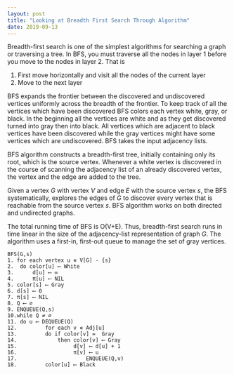 ```yaml
---
layout: post
title: "Looking at Breadth First Search Through Algorithm"
date: 2019-09-13
---
```


Breadth-first search is one of the simplest algorithms for searching a graph or traversing a tree. In BFS, you must traverse all the nodes in layer 1 before you move to the nodes in layer 2. That is
1. First move horizontally and visit all the nodes of the current layer
2. Move to the next layer

BFS expands the frontier between the discovered and undiscovered vertices uniformly across the breadth of the frontier. To keep track of all the vertices which have been discovered BFS colors each vertex white, gray, or black. In the beginning all the vertices are white and as they get discovered turned into gray then into black. All vertices which are adjacent to black vertices have been discovered while the gray vertices might have some vertices which are undiscovered. BFS takes the input adjacency lists.

BFS algorithm constructs a breadth-first tree, initially containing only its root, which is the source vertex. Whenever a white vertex is discovered in the course of scanning the adjacency list of an already discovered vertex, the vertex and the edge are added to the tree.

Given a vertex _G_ with vertex _V_ and edge _E_ with the source vertex _s_, the BFS systematically, explores the edges of _G_ to discover every vertex that is reachable from the source vertex _s_.  BFS algorithm works on both directed and undirected graphs.

The total running time of BFS is O(V+E). Thus, breadth-first search runs in time linear in the size of the adjacency-list representation of graph _G_. The algorithm uses a first-in, first-out queue to manage the set of gray vertices.

```
BFS(G,s)
1. for each vertex u ∊ V[G] - {s}
2. 	do color[u] ⟵ White
3. 		d[u] ⟵ ∞
4.		π[u] ⟵ NIL
5. color[s] ⟵ Gray
6. d[s] ⟵ 0
7. π[s] ⟵ NIL
8. Q ⟵ ∅
9. ENQUEUE(Q,s)
10.while Q ≠ ∅
11.	do u ⟵ DEQUEUE(Q)
12. 		for each v ∊ Adj[u]
13.			do if color[v] =  Gray
14.				then color[v] ⟵ Gray
15.			         d[v] ⟵ d[u] + 1
16.			         π[v] ⟵ u
17. 			         ENQUEUE(Q,v)
18. 		color[u] ⟵ Black
```